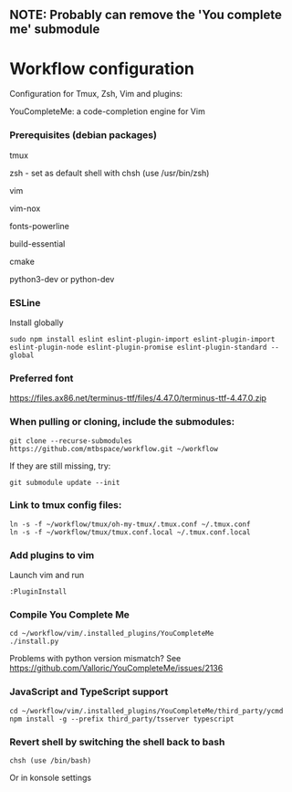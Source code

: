 ## NOTE: Probably can remove the 'You complete me' submodule

# Workflow configuration
Configuration for Tmux, Zsh, Vim and plugins:

YouCompleteMe: a code-completion engine for Vim


### Prerequisites (debian packages)
tmux

zsh - set as default shell with chsh (use /usr/bin/zsh)

vim

vim-nox

fonts-powerline

build-essential

cmake

python3-dev or python-dev

### ESLine
Install globally
```
sudo npm install eslint eslint-plugin-import eslint-plugin-import eslint-plugin-node eslint-plugin-promise eslint-plugin-standard --global
```

### Preferred font
https://files.ax86.net/terminus-ttf/files/4.47.0/terminus-ttf-4.47.0.zip

### When pulling or cloning, include the submodules:
```
git clone --recurse-submodules https://github.com/mtbspace/workflow.git ~/workflow
```
If they are still missing, try:
```
git submodule update --init
```

### Link to tmux config files:
```
ln -s -f ~/workflow/tmux/oh-my-tmux/.tmux.conf ~/.tmux.conf
ln -s -f ~/workflow/tmux/tmux.conf.local ~/.tmux.conf.local
```

### Add plugins to vim
Launch vim and run 
```
:PluginInstall
```

### Compile You Complete Me
```
cd ~/workflow/vim/.installed_plugins/YouCompleteMe
./install.py
```
Problems with python version mismatch?  See https://github.com/Valloric/YouCompleteMe/issues/2136

### JavaScript and TypeScript support
```
cd ~/workflow/vim/.installed_plugins/YouCompleteMe/third_party/ycmd
npm install -g --prefix third_party/tsserver typescript
```

### Revert shell by switching the shell back to bash
```
chsh (use /bin/bash)
```
Or in konsole settings
